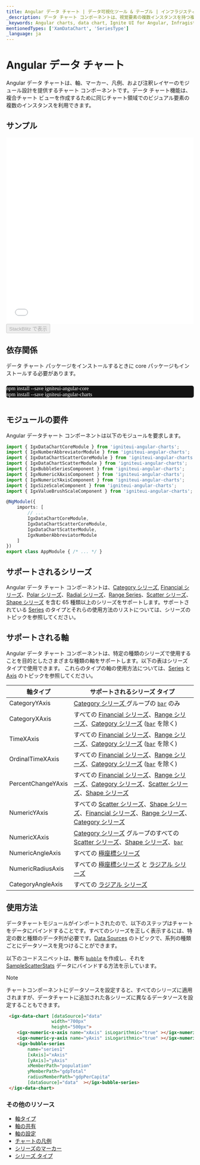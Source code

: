 ```yaml
---
title: Angular データ チャート | データ可視化ツール & テーブル | インフラジスティックス
_description: データ チャート コンポーネントは、視覚要素の複数インスタンスを持つ複合チャート ビューを作成します。データ可視化を向上させます。
_keywords: Angular charts, data chart, Ignite UI for Angular, Infragistics, Angular チャート, データ チャート, インフラジスティックス
mentionedTypes: ['XamDataChart', 'SeriesType']
_language: ja
---
```


# Angular データ チャート

Angular データ チャートは、軸、マーカー、凡例、および注釈レイヤーのモジュール設計を提供するチャート コンポーネントです。データ チャート機能は、複合チャート ビューを作成するために同じチャート領域でのビジュアル要素の複数のインスタンスを利用できます。

## サンプル

<div class="sample-container loading" style="height: 500px">
    <iframe id="data-chart-overview-iframe" src='{environment:dvDemosBaseUrl}/charts/data-chart-chart-overview' width="100%" height="100%" seamless frameBorder="0" onload="onXPlatSampleIframeContentLoaded(this);"></iframe>
</div>
<div>
    <button data-localize="stackblitz" disabled class="stackblitz-btn" data-iframe-id="data-chart-overview-iframe" data-demos-base-url="{environment:dvDemosBaseUrl}">StackBlitz で表示
    </button>


</div>

<div class="divider--half"></div>

## 依存関係

データ チャート パッケージをインストールするときに core パッケージもインストールする必要があります。

<pre style="background:#141414;color:white;display:inline-block;padding:16x;margin-top:10px;font-family:'Consolas';border-radius:5px;width:100%">
npm install --save igniteui-angular-core
npm install --save igniteui-angular-charts
</pre>

## モジュールの要件

Angular データチャート コンポーネントは以下のモジュールを要求します。

```ts
import { IgxDataChartCoreModule } from 'igniteui-angular-charts';
import { IgxNumberAbbreviatorModule } from 'igniteui-angular-charts';
import { IgxDataChartScatterCoreModule } from 'igniteui-angular-charts';
import { IgxDataChartScatterModule } from 'igniteui-angular-charts';
import { IgxBubbleSeriesComponent } from 'igniteui-angular-charts';
import { IgxNumericXAxisComponent } from 'igniteui-angular-charts';
import { IgxNumericYAxisComponent } from 'igniteui-angular-charts';
import { IgxSizeScaleComponent } from 'igniteui-angular-charts';
import { IgxValueBrushScaleComponent } from 'igniteui-angular-charts';

@NgModule({
    imports: [
        // ...
        IgxDataChartCoreModule,
        IgxDataChartScatterCoreModule,
        IgxDataChartScatterModule,
        IgxNumberAbbreviatorModule
    ]
})
export class AppModule { /* ... */ }
```

<div class="divider--half"></div>

## サポートされるシリーズ

Angular データ チャート コンポーネントは、[Category シリーズ](data-chart-type-category-series.md), [Financial シリーズ](data-chart-type-financial-series.md)、[Polar シリーズ](data-chart-type-polar-series.md)、[Radial シリーズ](data-chart-type-radial-series.md)、[Range Series](data-chart-type-range-series.md)、[Scatter シリーズ](data-chart-type-scatter-bubble-series.md)、[Shape シリーズ](data-chart-type-shape-series.md) を含む 65 種類以上のシリーズをサポートします。サポートされている [Series](data-chart-series-types.md) のタイプとそれらの使用方法のリストについては、シリーズのトピックを参照してください。

## サポートされる軸

Angular データ チャート コンポーネントは、特定の種類のシリーズで使用することを目的としたさまざまな種類の軸をサポートします。以下の表はシリーズ タイプで使用できます。   これらのタイプの軸の使用方法については、[Series](data-chart-series-types.md) と [Axis](data-chart-axis-types.md) のトピックを参照してください。

| 軸タイプ               | サポートされるシリーズ タイプ                                                                                                                                                                                                                                                                          |
| ------------------ | ---------------------------------------------------------------------------------------------------------------------------------------------------------------------------------------------------------------------------------------------------------------------------------------- |
| CategoryYAxis      | [Category シリーズ ](data-chart-type-category-series.md) グループの [`bar`]({environment:dvApiBaseUrl}/products/ignite-ui-angular/api/docs/typescript/latest/enums/seriestype.html#bar) のみ                                                                                                        |
| CategoryXAxis      | すべての [Financial シリーズ](data-chart-type-financial-series.md)、[Range シリーズ](data-chart-type-range-series.md)、[Category シリーズ](data-chart-type-category-series.md) ([`bar`]({environment:dvApiBaseUrl}/products/ignite-ui-angular/api/docs/typescript/latest/enums/seriestype.html#bar) を除く)   |
| TimeXAxis          | すべての [Financial シリーズ](data-chart-type-financial-series.md)、[Range シリーズ](data-chart-type-range-series.md)、[Category シリーズ](data-chart-type-category-series.md) ([`bar`]({environment:dvApiBaseUrl}/products/ignite-ui-angular/api/docs/typescript/latest/enums/seriestype.html#bar) を除く)   |
| OrdinalTimeXAxis   | すべての [Financial シリーズ](data-chart-type-financial-series.md)、[Range シリーズ](data-chart-type-range-series.md)、[Category シリーズ](data-chart-type-category-series.md) ([`bar`]({environment:dvApiBaseUrl}/products/ignite-ui-angular/api/docs/typescript/latest/enums/seriestype.html#bar) を除く)   |
| PercentChangeYAxis | すべての [Financial シリーズ](data-chart-type-financial-series.md)、[Range シリーズ](data-chart-type-range-series.md)、[Category シリーズ](data-chart-type-category-series.md)、[Scatter シリーズ](data-chart-type-scatter-bubble-series.md)、[Shape シリーズ](data-chart-type-shape-series.md)                      |
| NumericYAxis       | すべての [Scatter シリーズ](data-chart-type-scatter-bubble-series.md)、[Shape シリーズ](data-chart-type-shape-series.md)、[Financial シリーズ](data-chart-type-financial-series.md)、[Range シリーズ](data-chart-type-range-series.md)、[Category シリーズ](data-chart-type-category-series.md)                      |
| NumericXAxis       | [Category シリーズ](data-chart-type-category-series.md) グループのすべての [Scatter シリーズ](data-chart-type-scatter-bubble-series.md)、[Shape シリーズ](data-chart-type-shape-series.md)、[`bar`]({environment:dvApiBaseUrl}/products/ignite-ui-angular/api/docs/typescript/latest/enums/seriestype.html#bar) |
| NumericAngleAxis   | すべての [極座標シリーズ](data-chart-type-polar-series.md)                                                                                                                                                                                                                                          |
| NumericRadiusAxis  | すべての [極座標シリーズ](data-chart-type-polar-series.md) と [ラジアル シリーズ](data-chart-type-radial-series.md)                                                                                                                                                                                          |
| CategoryAngleAxis  | すべての [ラジアル シリーズ](data-chart-type-radial-series.md)                                                                                                                                                                                                                                       |

## 使用方法

データチャートモジュールがインポートされたので、以下のステップはチャートをデータにバインドすることです。すべてのシリーズを正しく表示するには、特定の数と種類のデータ列が必要です。[Data Sources](data-chart-data-sources.md) のトピックで、系列の種類ごとにデータソースを見つけることができます。

以下のコードスニペットは、散布 [`bubble`]({environment:dvApiBaseUrl}/products/ignite-ui-angular/api/docs/typescript/latest/enums/seriestype.html#bubble) を作成し、それを [SampleScatterStats](data-chart-data-sources-stats.md) データにバインドする方法を示しています。

> [!NOTE]
>
> チャートコンポーネントにデータソースを設定すると、すべてのシリーズに適用されますが、データチャートに追加された各シリーズに異なるデータソースを設定することもできます。

```html
 <igx-data-chart [dataSource]="data"
                 width="700px"
                 height="500px">
    <igx-numeric-x-axis name="xAxis" isLogarithmic="true" ></igx-numeric-x-axis>
    <igx-numeric-y-axis name="yAxis" isLogarithmic="true" ></igx-numeric-y-axis>
    <igx-bubble-series
        name="series1"
        [xAxis]="xAxis"
        [yAxis]="yAxis"
        xMemberPath="population"
        yMemberPath="gdpTotal"
        radiusMemberPath="gdpPerCapita"
        [dataSource]="data"  ></igx-bubble-series>
 </igx-data-chart>
```

<div class="divider--half"></div>

### その他のリソース

-   [軸タイプ](data-chart-axis-types.md)
-   [軸の共有](data-chart-axis-sharing.md)
-   [軸の設定](data-chart-axis-settings.md)
-   [チャートの凡例](data-chart-legends.md)
-   [シリーズのマーカー](data-chart-series-markers.md)
-   [シリーズ タイプ](data-chart-series-types.md)
